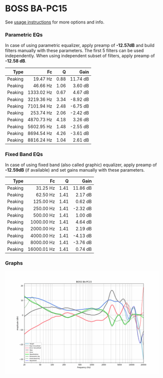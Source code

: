# BOSS BA-PC15
See [usage instructions](https://github.com/jaakkopasanen/AutoEq#usage) for more options and info.

### Parametric EQs
In case of using parametric equalizer, apply preamp of **-12.57dB** and build filters manually
with these parameters. The first 5 filters can be used independently.
When using independent subset of filters, apply preamp of **-12.58 dB**.

| Type    | Fc         |    Q | Gain     |
|--------:|-----------:|-----:|---------:|
| Peaking | 19.47 Hz   | 0.88 | 11.74 dB |
| Peaking | 46.66 Hz   | 1.06 | 3.60 dB  |
| Peaking | 1333.02 Hz | 0.67 | 4.67 dB  |
| Peaking | 3219.36 Hz | 3.34 | -8.92 dB |
| Peaking | 7101.94 Hz | 2.48 | -6.75 dB |
| Peaking | 253.74 Hz  | 2.06 | -2.42 dB |
| Peaking | 4870.73 Hz | 4.18 | 3.26 dB  |
| Peaking | 5602.95 Hz | 1.48 | -2.55 dB |
| Peaking | 8694.54 Hz | 4.26 | -3.61 dB |
| Peaking | 8816.24 Hz | 1.04 | 2.61 dB  |

### Fixed Band EQs
In case of using fixed band (also called graphic) equalizer, apply preamp of **-12.59dB**
(if available) and set gains manually with these parameters.

| Type    | Fc          |    Q | Gain     |
|--------:|------------:|-----:|---------:|
| Peaking | 31.25 Hz    | 1.41 | 11.86 dB |
| Peaking | 62.50 Hz    | 1.41 | 2.17 dB  |
| Peaking | 125.00 Hz   | 1.41 | 0.62 dB  |
| Peaking | 250.00 Hz   | 1.41 | -2.32 dB |
| Peaking | 500.00 Hz   | 1.41 | 1.00 dB  |
| Peaking | 1000.00 Hz  | 1.41 | 4.64 dB  |
| Peaking | 2000.00 Hz  | 1.41 | 2.19 dB  |
| Peaking | 4000.00 Hz  | 1.41 | -4.13 dB |
| Peaking | 8000.00 Hz  | 1.41 | -3.76 dB |
| Peaking | 16000.01 Hz | 1.41 | 0.74 dB  |

### Graphs
![](./BOSS%20BA-PC15.png)